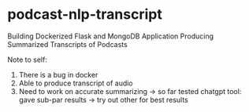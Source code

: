 # podcast-nlp-transcript
Building Dockerized Flask and MongoDB Application Producing Summarized Transcripts of Podcasts

Note to self:
1. There is a bug in docker
2. Able to produce transcript of audio
3. Need to work on accurate summarizing
   -> so far tested chatgpt tool: gave sub-par results
   -> try out other for best results

